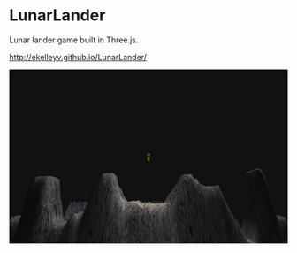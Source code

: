LunarLander
===========

Lunar lander game built in Three.js.

http://ekelleyv.github.io/LunarLander/

![Screenshot](/images/screenshot.png)
